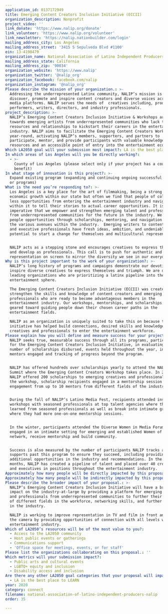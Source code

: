 ```yaml
---
application_id: 0137172949
title: Emerging Content Creators Inclusion Initiative (ECCII)
organization_description: Nonprofit
project_video: ''
link_donate: 'https://www.nalip.org/donate'
link_volunteer: 'https://www.nalip.org/volunteer'
link_newsletter: 'https://nalip.nationbuilder.com/login'
mailing_address_city: Los Angeles
mailing_address_street: '3415 S Sepulveda Blvd #1100'
ein: 13-4198479
organization_name: National Association of Latino Independent Producers (NALIP)
mailing_address_state: California
mailing_address_zip: '90034'
organization_website: 'https://www.nalip'
organization_twitter: '@nalip_org'
organization_facebook: facebook.com/nalip
organization_instagram: '@nalip_org'
Please describe the mission of your organization.: >-
  Addressing the underrepresented Latinx community, NALIP’s mission is to
  discover, promote and inspire content creators and diverse voices across all
  media platforms. NALIP serves the needs of  creatives including, producers,
  performers, writers, directors, and industry professionals. 
project_description: >-
  NALIP’s Emerging Content Creators Inclusion Initiative & Workshops are geared
  towards emerging artists from underrepresented communities who lack the
  resources and relationships to kickstart their careers in the entertainment
  industry. NALIP aims to facilitate the Emerging Content Creators Workshops
  year-round, activating NALIP’s members, supporters, and partners to
  participate, mentor, and provide participants with valuable knowledge,
  resources and an accessible point of entry into the entertainment ecosystem.
Which LA2050 goal will your submission most impact?: LA is the best place to CONNECT
In which areas of Los Angeles will you be directly working?:
  - >-
    County of Los Angeles (please select only if your project has a countywide
    benefit)
In what stage of innovation is this project?: >-
  Expand existing program (expanding and continuing ongoing successful projects
  or programs)
What is the need you’re responding to?: >-
  Los Angeles is a key place for the art of filmmaking, being a strong force for
  economic growth within our state but often we find that people of color have
  less opportunities from entering the entertainment industry and navigating
  within it to tell their stories to actual career opportunities. It is
  imperative that we empower and strengthen emerging talent and professionals
  from underrepresented communities for the future in the industry. We provide
  people opportunities through scholarships, mentoring, and navigation through
  the various avenues within the industry.  Emerging writers to content creators
  and executive professionals have fresh ideas, ambition, and undeniable
  potential to start a change for themselves and multicultural representation.  


  NALIP acts as a stepping stone and encourages creatives to express their voice
  and develop as professionals. This call is to push for authentic and accurate
  representation on screen to mirror the diversity we see in our everyday lives.
Why is this project important to the work of your organization?: >-
  NALIP’s long history of programs and campaigns demonstrate our devotion to
  inspire diverse creatives to express themselves and triumph. We are one of the
  leading organizations who are prioritizing a latinx pipeline into the
  entertainment sphere. 

  The Emerging Content Creators Inclusion Initiative (ECCII) was created to
  strengthen the skills and knowledge of content creators and emerging
  professionals who are ready to become advantageous members in the
  entertainment industry. Our workshops, mentorships, and scholarships are
  geared toward guiding people down their chosen career paths in the
  entertainment fields. 

  NALIP as an organization is uniquely suited to take this on because this
  initiative has helped build connections, desired skills and knowledge for
  creatives and professionals to enter the entertainment workforce.
Please explain how you will define and measure success for your project.: >-
  NALIP seeks true, measurable success through all its programs, particularly
  for the Emerging Content Creators Inclusion Initiative, in evaluating the
  number of scholarships disbursed, events held throughout the year, industry
  mentors engaged and tracking of progress beyond the program.


  NALIP has offered hundreds over scholarships yearly to attend the NALIP Media
  Summit where the Emerging Content Creators Workshop takes place. In 2019,
  NALIP offered 200 scholarships to emerging creatives and professionals. During
  the workshop, scholarship recipients engaged in a mentorship session with
  engagement from up to 10 mentors from different fields of the industry.


  During the fall of NALIP’s Latino Media Fest, recipients attended insightful
  workshops with seasoned professionals at top talent agencies where they
  learned from seasoned professionals as well as break into intimate groups
  where they had more one-on-one mentorship sessions.


  In the winter, participants attended the Diverse Women in Media Forum, and
  engaged in an intimate setting for emerging and established Women of Color to
  network, receive mentorship and build community.


  Success is also measured by the number of participants NALIP tracks and
  supports past this program to ensure they succeed, including providing
  additional opportunities in the industry and recommendations. In the past 18
  months, NALIP has created a pipeline of talent and placed over 40 creatives
  and executives in positions throughout the entertainment industry. 
Approximately how many people will be directly impacted by this proposal?: '500'
Approximately how many people will be indirectly impacted by this proposal?: '1000'
Please describe the broader impact of your proposal.: >-
  NALIP’s Emerging Content Creators Inclusion Initiative will have a broader
  impact on the industry-at-large by providing a platform for emerging creatives
  and professionals from underrepresented communities to further their knowledge
  of different fields in the workforce, networking skills, and further advance
  in the industry. 

  NALIP is working to improve representation in TV and film in front and behind
  the camera by providing opportunities of connection with all levels within the
  entertainment industry. 
Which of LA2050’s resources will be of the most value to you?:
  - Access to the LA2050 community
  - Host public events or gatherings
  - Communications support
  - 'Office space for meetings, events, or for staff'
Please list the organizations collaborating on this proposal.: ''
Which metrics will your submission impact?:
  - Public arts and cultural events
  - LGBTQ+ equity and inclusion
  - Disability access and inclusion
Are there any other LA2050 goal categories that your proposal will impact?:
  - LA is the best place to LEARN
year: 2020
category: connect
filename: national-association-of-latino-independent-producers-nalip
order: 35

---
```

